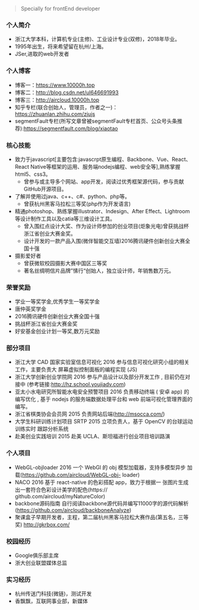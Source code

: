 >Specially for frontEnd developer 

### 个人简介

* 浙江大学本科，计算机专业(主修)、工业设计专业(双修)，2018年毕业。
* 1995年出生，将来希望留在杭州/上海。
* JSer,进取的web开发者

### 个人博客
* 博客一：https://www.10000h.top
* 博客二：http://blog.csdn.net/ul646691993
* 博客三：http://aircloud.10000h.top
* 知乎专栏(联合创始人，管理员，作者之一)： https://zhuanlan.zhihu.com/zjujs
* segmentFault专栏(所写文章曾被segmentFault专栏首页、公众号头条推荐):https://segmentfault.com/blog/xiaotao

### 核心技能

* 致力于javascript[主要包含:javascrpt原生编程、Backbone、Vue、React、React Native等框架的运用、服务端nodejs编程、web安全等],熟练掌握html5、css3。
	* 曾参与或主导多个网站、app开发，阅读过优秀框架源代码，参与贡献GitHub开源项目。
* 了解并使用过java、c++、c#、python、php等。
	* 曾获杭州黑客马拉松三等奖(php作为开发语言)
* 精通photoshop、熟练掌握illustrator、Indesign、After Effect、Lightroom等设计制作工具以及catia等三维设计工具。
	* 曾入围红点设计大奖、作为设计师参加的创业项目(炬象光电)曾获挑战杯浙江省创业大赛金奖。
	* 设计开发的一款产品入围(微伴智能交互墙)2016腾讯硬件创新创业大赛全国十强
* 摄影爱好者
	* 曾获微软校园摄影大赛中国区三等奖
	* 著名丝绸明信片品牌”愫行“创始人，独立设计师，年销售数万元。

### 荣誉奖励
* 学业一等奖学金,优秀学生一等奖学金
* 唐仲英奖学金
* 2016腾讯硬件创新创业大赛全国十强
* 挑战杯浙江省创业大赛金奖
* 好安基金创业计划一等奖,数万元奖励

### 部分项目
* 浙江大学 CAD 国家实验室信息可视化 2016 参与信息可视化研究小组的相关工作，主要负责大
屏幕虚拟控制面板的编程实现 (JS)
* 浙江大学创新创业学院网 2016 参与产品设计以及部分开发工作 , 目前仍在对接中
(参考链接:http://hz.school.youjiadv.com)
* 亚太小水电研究所智能水电安全预警项目 2016
负责移动终端 ( 安卓 app) 的编写优化 , 基于 nodejs 的服务端数据处理平台和 web 前端可视化管理界面的 编写。
* 浙江省棋类协会会员网 2015 负责网站后端(http://msocca.com/)
* 大学生科研训练计划项目 SRTP 2015 立项负责人，基于 OpenCV 的台球运动训练实时
跟踪分析系统
* 赴美创业实践培训 2015
赴美 UCLA、斯坦福进行创业项目培训路演

### 个人项目
* WebGL-objloader 2016
一个 WebGl 的 obj 模型加载器，支持多模型异步 加 载(https://github.com/aircloud/WebGL-obj- loader)
* NACO 2016
基于 react-native 的色彩搭配 app，致力于根据一 张图片生成出一套符合色彩设计美学的配色(https:// github.com/aircloud/myNatureColor)
* backbone源码指南
自行阅读backbone源代码并编写11000字的源代码解析(https://github.com/aircloud/backboneAnalyze)
* 聚课盒子早期开发者，主程，第二届杭州黑客马拉松大赛作品(第五名，三等奖)
http://gkrbox.com/

### 校园经历
* Google俱乐部主席
* 浙大创业联盟媒体总监

### 实习经历
* 杭州传送门科技(微链)，测试开发
* 香飘飘，互联网事业部，新媒体
